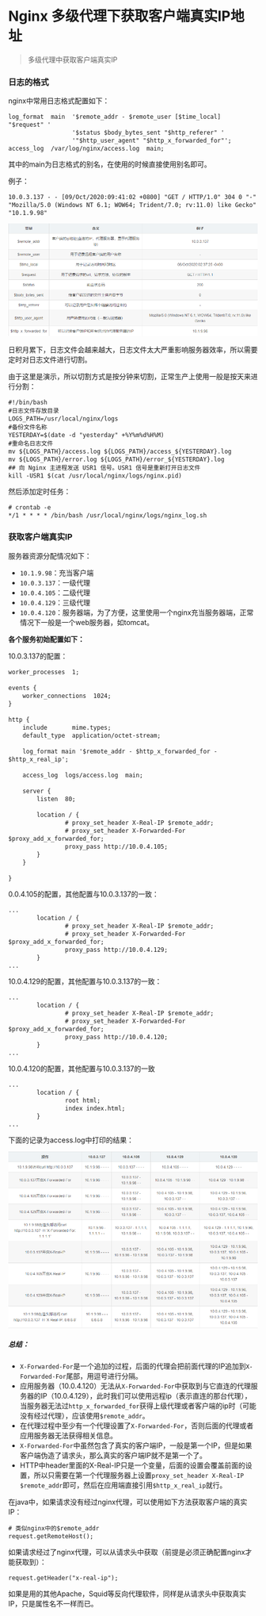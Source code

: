 # Nginx 多级代理下获取客户端真实IP地址

> 多级代理中获取客户端真实IP

### 日志的格式

nginx中常用日志格式配置如下：

```
log_format  main  '$remote_addr - $remote_user [$time_local] "$request" '
                  '$status $body_bytes_sent "$http_referer" '
                  '"$http_user_agent" "$http_x_forwarded_for"';
access_log  /var/log/nginx/access.log  main;
```

其中的main为日志格式的别名，在使用的时候直接使用别名即可。

例子：

```
10.0.3.137 - - [09/Oct/2020:09:41:02 +0800] "GET / HTTP/1.0" 304 0 "-" "Mozilla/5.0 (Windows NT 6.1; WOW64; Trident/7.0; rv:11.0) like Gecko" "10.1.9.98"
```

![Image](assets/640.png)

日积月累下，日志文件会越来越大，日志文件太大严重影响服务器效率，所以需要定时对日志文件进行切割。

由于这里是演示，所以切割方式是按分钟来切割，正常生产上使用一般是按天来进行分割：

```
#!/bin/bash
#日志文件存放目录
LOGS_PATH=/usr/local/nginx/logs
#备份文件名称
YESTERDAY=$(date -d "yesterday" +%Y%m%d%H%M)
#重命名日志文件
mv ${LOGS_PATH}/access.log ${LOGS_PATH}/access_${YESTERDAY}.log
mv ${LOGS_PATH}/error.log ${LOGS_PATH}/error_${YESTERDAY}.log
## 向 Nginx 主进程发送 USR1 信号。USR1 信号是重新打开日志文件
kill -USR1 $(cat /usr/local/nginx/logs/nginx.pid)
```

然后添加定时任务：

```
# crontab -e
*/1 * * * * /bin/bash /usr/local/nginx/logs/nginx_log.sh
```

### 获取客户端真实IP

服务器资源分配情况如下：

- `10.1.9.98`：充当客户端
- `10.0.3.137`：一级代理
- `10.0.4.105`：二级代理
- `10.0.4.129`：三级代理
- `10.0.4.120`：服务器端，为了方便，这里使用一个nginx充当服务器端，正常情况下一般是一个web服务器，如tomcat。

**各个服务初始配置如下：**

10.0.3.137的配置：

```
worker_processes  1;

events {
    worker_connections  1024;
}

http {
    include       mime.types;
    default_type  application/octet-stream;

    log_format main '$remote_addr - $http_x_forwarded_for - $http_x_real_ip';

    access_log  logs/access.log  main;

    server {
        listen  80;

        location / {
                # proxy_set_header X-Real-IP $remote_addr;
                # proxy_set_header X-Forwarded-For $proxy_add_x_forwarded_for;
                proxy_pass http://10.0.4.105;
        }
    }

}
```

0.0.4.105的配置，其他配置与10.0.3.137的一致：

```
...
        location / {
                # proxy_set_header X-Real-IP $remote_addr;
                # proxy_set_header X-Forwarded-For $proxy_add_x_forwarded_for;
                proxy_pass http://10.0.4.129;
        }
...
```

10.0.4.129的配置，其他配置与10.0.3.137的一致：

```
...
        location / {
                # proxy_set_header X-Real-IP $remote_addr;
                # proxy_set_header X-Forwarded-For $proxy_add_x_forwarded_for;
                proxy_pass http://10.0.4.120;
        }
...
```

10.0.4.120的配置，其他配置与10.0.3.137的一致

```
...
        location / {
                root html;
                index index.html;
        }
...
```

下面的记录为access.log中打印的结果：

![Image](assets/640-16524149617501.png)

##### 总结：

- `X-Forwarded-For`是一个追加的过程，后面的代理会把前面代理的IP追加到`X-Forwarded-For`尾部，用逗号进行分隔。
- 应用服务器（10.0.4.120）无法从`X-Forwarded-For`中获取到与它直连的代理服务器的IP（10.0.4.129），此时我们可以使用远程ip（表示直连的那台代理），当服务器无法过`http_x_forwarded_for`获得上级代理或者客户端的ip时（可能没有经过代理），应该使用`$remote_addr`。
- 在代理过程中至少有一个代理设置了`X-Forwarded-For`，否则后面的代理或者应用服务器无法获得相关信息。
- `X-Forwarded-For`中虽然包含了真实的客户端IP，一般是第一个IP，但是如果客户端伪造了请求头，那么真实的客户端IP就不是第一个了。
- HTTP中header里面的X-Real-IP只是一个变量，后面的设置会覆盖前面的设置，所以只需要在第一个代理服务器上设置`proxy_set_header X-Real-IP $remote_addr`即可，然后在应用端直接引用`$http_x_real_ip`就行。

在java中，如果请求没有经过nginx代理，可以使用如下方法获取客户端的真实IP：

```
# 类似nginx中的$remote_addr
request.getRemoteHost();
```

如果请求经过了nginx代理，可以从请求头中获取（前提是必须正确配置nginx才能获取到）：

```
request.getHeader("x-real-ip");
```

如果是用的其他Apache，Squid等反向代理软件，同样是从请求头中获取真实IP，只是属性名不一样而已。